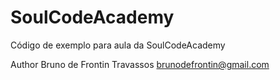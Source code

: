 # SoulCodeAcademy
Código de exemplo para aula da SoulCodeAcademy

Author
Bruno de Frontin Travassos brunodefrontin@gmail.com


